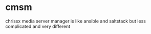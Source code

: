 # cmsm
chrissx media server manager is like ansible and saltstack but less complicated and very different
